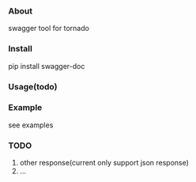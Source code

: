 ### About
swagger tool for tornado
### Install
pip install swagger-doc
### Usage(todo)
### Example
see examples
### TODO
1. other response(current only support json response)
2. ...

